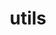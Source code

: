 ---
description: Some useful utilities.
image: sem_model.jpg
slug: utils
style:
  background: "#bebada"
  color: '#fff'
title: utils
---